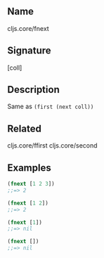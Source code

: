 ## Name
cljs.core/fnext

## Signature
[coll]

## Description

Same as `(first (next coll))`

## Related
cljs.core/ffirst
cljs.core/second

## Examples

```clj
(fnext [1 2 3])
;;=> 2

(fnext [1 2])
;;=> 2

(fnext [1])
;;=> nil

(fnext [])
;;=> nil
```
